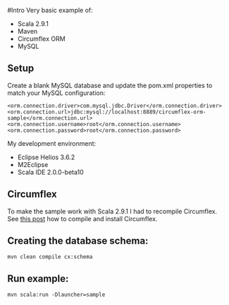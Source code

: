 #Intro
Very basic example of:

* Scala 2.9.1
* Maven
* Circumflex ORM
* MySQL

## Setup

Create a blank MySQL database and update the pom.xml properties
to match your MySQL configuration:

    <orm.connection.driver>com.mysql.jdbc.Driver</orm.connection.driver>
    <orm.connection.url>jdbc:mysql://localhost:8889/circumflex-orm-sample</orm.connection.url>
    <orm.connection.username>root</orm.connection.username>
    <orm.connection.password>root</orm.connection.password>

My development environment:

* Eclipse Helios 3.6.2
* M2Eclipse
* Scala IDE 2.0.0-beta10

## Circumflex

To make the sample work with Scala 2.9.1 I had to recompile Circumflex.
See [this post](http://codebearing.blogspot.com/2011/09/scala-291-circumflex-orm-203.html) how to compile and install Circumflex.

## Creating the database schema:

    mvn clean compile cx:schema

## Run example:

    mvn scala:run -Dlauncher=sample
